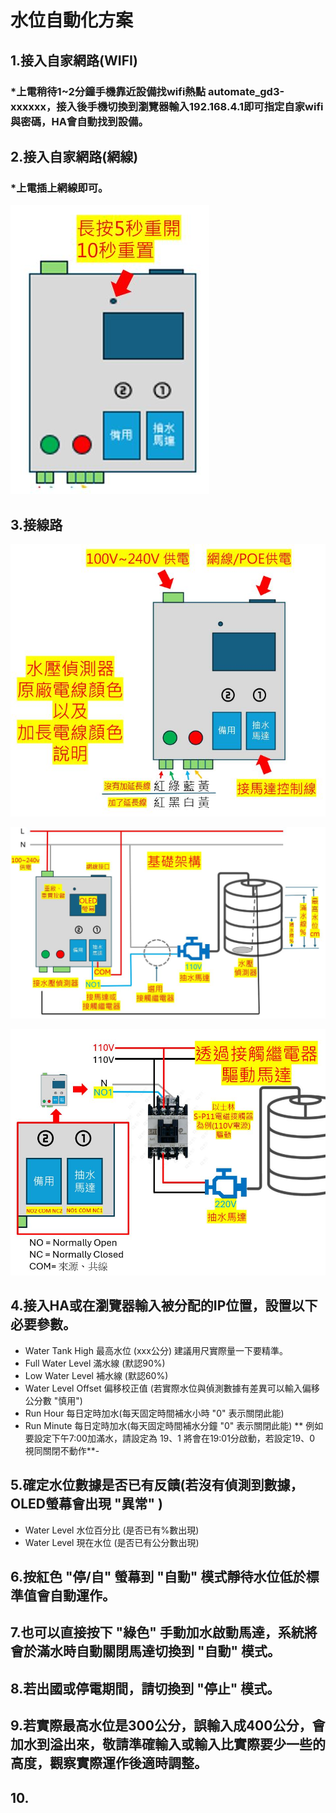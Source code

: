 # 水位自動化方案
## 1.接入自家網路(WIFI)
### *上電稍待1~2分鐘手機靠近設備找wifi熱點 automate_gd3-xxxxxx，接入後手機切換到瀏覽器輸入192.168.4.1即可指定自家wifi與密碼，HA會自動找到設備。
## 2.接入自家網路(網線)
### *上電插上網線即可。
![081733](/WL_01/image/20250519_50.JPG)
## 3.接線路
![081733](/WL_01/image/20250519_52.JPG)

![081733](/WL_01/image/20250519_51.JPG)

![081733](/WL_01/image/20250519_54.JPG)

## 4.接入HA或在瀏覽器輸入被分配的IP位置，設置以下必要參數。
- Water Tank High 最高水位 (xxx公分) 建議用尺實際量一下要精準。
- Full Water Level 滿水線 (默認90%)
- Low Water Level 補水線 (默認60%)
- Water Level Offset 偏移校正值 (若實際水位與偵測數據有差異可以輸入偏移公分數 "慎用")
- Run Hour 每日定時加水(每天固定時間補水小時 "0" 表示關閉此能) 
- Run Minute 每日定時加水(每天固定時間補水分鐘 "0" 表示關閉此能)
  ** 例如要設定下午7:00加滿水，請設定為 19、1 將會在19:01分啟動，若設定19、0 視同關閉不動作**- 
## 5.確定水位數據是否已有反饋(若沒有偵測到數據，OLED螢幕會出現 "異常" )
- Water Level 水位百分比 (是否已有%數出現)
- Water Level 現在水位 (是否已有公分數出現)
## 6.按紅色 "停/自" 螢幕到 "自動" 模式靜待水位低於標準值會自動運作。
## 7.也可以直接按下 "綠色" 手動加水啟動馬達，系統將會於滿水時自動關閉馬達切換到 "自動" 模式。
## 8.若出國或停電期間，請切換到 "停止" 模式。
## 9.若實際最高水位是300公分，誤輸入成400公分，會加水到溢出來，敬請準確輸入或輸入比實際要少一些的高度，觀察實際運作後適時調整。
## 10.

